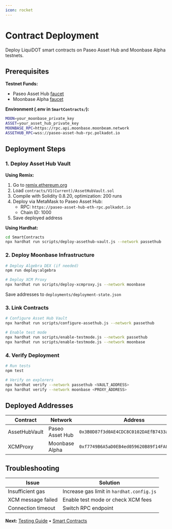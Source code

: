 ```yaml
---
icon: rocket
---
```


# Contract Deployment

Deploy LiquiDOT smart contracts on Paseo Asset Hub and Moonbase Alpha testnets.

## Prerequisites

**Testnet Funds:**

* Paseo Asset Hub  [faucet](https://faucet.paseo.network/)
* Moonbase Alpha  [faucet](https://faucet.moonbeam.network/)

**Environment (.env in `SmartContracts/`):**

```bash
MOON=your_moonbase_private_key
ASSET=your_asset_hub_private_key
MOONBASE_RPC=https://rpc.api.moonbase.moonbeam.network
ASSETHUB_RPC=wss://paseo-asset-hub-rpc.polkadot.io
```

## Deployment Steps

### 1. Deploy Asset Hub Vault

**Using Remix:**

1. Go to [remix.ethereum.org](https://remix.ethereum.org)
2. Load `contracts/V1(Current)/AssetHubVault.sol`
3. Compile with Solidity 0.8.20, optimization: 200 runs
4. Deploy via MetaMask to Paseo Asset Hub:
   * RPC: `https://paseo-asset-hub-eth-rpc.polkadot.io`
   * Chain ID: 1000
5. Save deployed address

**Using Hardhat:**

```bash
cd SmartContracts
npx hardhat run scripts/deploy-assethub-vault.js --network passethub
```

### 2. Deploy Moonbase Infrastructure

```bash
# Deploy Algebra DEX (if needed)
npm run deploy:algebra

# Deploy XCM Proxy
npx hardhat run scripts/deploy-xcmproxy.js --network moonbase
```

Save addresses to `deployments/deployment-state.json`

### 3. Link Contracts

```bash
# Configure Asset Hub Vault
npx hardhat run scripts/configure-assethub.js --network passethub

# Enable test mode
npx hardhat run scripts/enable-testmode.js --network passethub
npx hardhat run scripts/enable-testmode.js --network moonbase
```

### 4. Verify Deployment

```bash
# Run tests
npm test

# Verify on explorers
npx hardhat verify --network passethub <VAULT_ADDRESS>
npx hardhat verify --network moonbase <PROXY_ADDRESS>
```

## Deployed Addresses

| Contract      | Network         | Address                                      |
| ------------- | --------------- | -------------------------------------------- |
| AssetHubVault | Paseo Asset Hub | `0x3B0D87f3d0AE4CDC8C0102DAEfB7433aaED15CCF` |
| XCMProxy      | Moonbase Alpha  | `0xf7749B6A5aD0EB4ed059620B89f14FA8e916ee41` |

## Troubleshooting

| Issue              | Solution                                  |
| ------------------ | ----------------------------------------- |
| Insufficient gas   | Increase gas limit in `hardhat.config.js` |
| XCM message failed | Enable test mode or check XCM fees        |
| Connection timeout | Switch RPC endpoint                       |

**Next:** [Testing Guide](testing-guide.md) • [Smart Contracts](smart-contracts.md)
